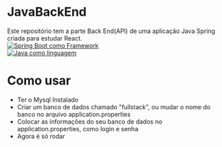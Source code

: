 # JavaBackEnd

Este repositório tem a parte Back End(API) de uma aplicação Java Spring criada para estudar React. \
[![Spring Boot como Framework](https://www.vectorlogo.zone/logos/springio/springio-ar21.svg)](https://www.vectorlogo.zone/logos/springio/springio-ar21.svg) \
[![Java como linguagem](https://www.vectorlogo.zone/logos/java/java-ar21.svg)](https://www.vectorlogo.zone/logos/java/java-ar21.svgg)

# Como usar

* Ter o Mysql Instalado
* Criar um banco de dados chamado "fullstack", ou mudar o nome do banco no arquivo application.properties
* Colocar as informações do seu banco de dados no application.properties, como login e senha
* Agora é só rodar
